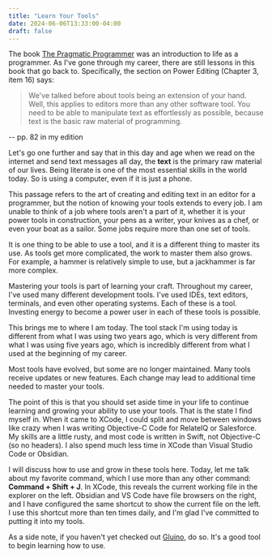 ```yaml
---
title: "Learn Your Tools"
date: 2024-06-06T13:33:00-04:00
draft: false
---
```


The book [The Pragmatic Programmer](https://pragprog.com/titles/tpp20/the-pragmatic-programmer-20th-anniversary-edition/) was an introduction to life as a programmer. As I've gone through my career, there are still lessons in this book that go back to. Specifically, the section on Power Editing (Chapter 3, item 16) says:

> We've talked before about tools being an extension of your hand. Well, this applies to editors more than any other software tool. You need to be able to manipulate text as effortlessly as possible, because text is the basic raw material of programming.

-- pp. 82 in my edition

Let's go one further and say that in this day and age when we read on the internet and send text messages all day, the **text** is the primary raw material of our lives. Being literate is one of the most essential skills in the world today. So is using a computer, even if it is just a phone.

This passage refers to the art of creating and editing text in an editor for a programmer, but the notion of knowing your tools extends to every job. I am unable to think of a job where tools aren't a part of it, whether it is your power tools in construction, your pens as a writer, your knives as a chef, or even your boat as a sailor. Some jobs require more than one set of tools.

It is one thing to be able to use a tool, and it is a different thing to master its use. As tools get more complicated, the work to master them also grows. For example, a hammer is relatively simple to use, but a jackhammer is far more complex.

Mastering your tools is part of learning your craft. Throughout my career, I've used many different development tools. I've used IDEs, text editors, terminals, and even other operating systems. Each of these is a tool. Investing energy to become a power user in each of these tools is possible.

This brings me to where I am today. The tool stack I'm using today is different from what I was using two years ago, which is very different from what I was using five years ago, which is incredibly different from what I used at the beginning of my career.

Most tools have evolved, but some are no longer maintained. Many tools receive updates or new features. Each change may lead to additional time needed to master your tools.

The point of this is that you should set aside time in your life to continue learning and growing your ability to use your tools. That is the state I find myself in. When it came to XCode, I could split and move between windows like crazy when I was writing Objective-C Code for RelateIQ or Salesforce. My skills are a little rusty, and most code is written in Swift, not Objective-C (so no headers). I also spend much less time in XCode than Visual Studio Code or Obsidian.

I will discuss how to use and grow in these tools here. Today, let me talk about my favorite command, which I use more than any other command: **Command + Shift + J**. In XCode, this reveals the current working file in the explorer on the left. Obsidian and VS Code have file browsers on the right, and I have configured the same shortcut to show the current file on the left. I use this shortcut more than ten times daily, and I'm glad I've committed to putting it into my tools.

As a side note, if you haven't yet checked out [Gluino](https://www.gluino.io), do so. It's a good tool to begin learning how to use.
